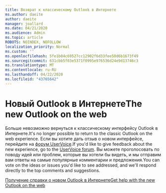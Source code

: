 ```yaml
---
title: Возврат к классическому Outlook в Интернете
ms.author: daeite
author: daeite
manager: joallard
ms.date: 04/21/2020
ms.audience: Admin
ms.topic: article
ROBOTS: NOINDEX, NOFOLLOW
localization_priority: Normal
ms.custom: ''
ms.openlocfilehash: 5fe1b04c69527cc12902f6d33fee50d6b1673f49
ms.sourcegitcommit: 631cbb5f03e5371f0995e976536d24e9d13746c3
ms.translationtype: MT
ms.contentlocale: ru-RU
ms.lasthandoff: 04/22/2020
ms.locfileid: "43765642"
---
```

# <a name="the-new-outlook-on-the-web"></a><span data-ttu-id="d85ef-102">Новый Outlook в Интернете</span><span class="sxs-lookup"><span data-stu-id="d85ef-102">The new Outlook on the web</span></span>

<span data-ttu-id="d85ef-103">Больше невозможно вернуться к классическому интерфейсу Outlook в Интернете.</span><span class="sxs-lookup"><span data-stu-id="d85ef-103">It's no longer possible to return to the classic Outlook on the web experience.</span></span> <span data-ttu-id="d85ef-104">Если вы хотите дать отзыв о новом интерфейсе, перейдите на [форум UserVoice](https://go.microsoft.com/fwlink/?linkid=2103182).</span><span class="sxs-lookup"><span data-stu-id="d85ef-104">If you'd like to give feedback about the new experience, go to the [UserVoice forum](https://go.microsoft.com/fwlink/?linkid=2103182).</span></span> <span data-ttu-id="d85ef-105">Вы можете проголосовать по поводу идей или проблем, которые вы хотели бы видеть, и мы отправим вам ответы на самые популярные комментарии и предложения.</span><span class="sxs-lookup"><span data-stu-id="d85ef-105">You can vote on the ideas or issues you'd like to see addressed, and we'll respond directly to the top comments and suggestions.</span></span>

[<span data-ttu-id="d85ef-106">Получение справки о новом Outlook в Интернете</span><span class="sxs-lookup"><span data-stu-id="d85ef-106">Get help with the new Outlook on the web</span></span>](https://support.office.com/article/017014cd-2ad0-41ab-8473-6bd8c349d4f8)